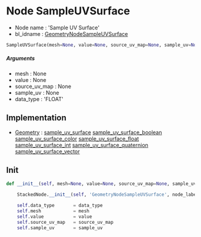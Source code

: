 # Node SampleUVSurface

- Node name : 'Sample UV Surface'
- bl_idname : [GeometryNodeSampleUVSurface](https://docs.blender.org/api/current/bpy.types.{bl_idname}.html)


``` python
SampleUVSurface(mesh=None, value=None, source_uv_map=None, sample_uv=None, data_type='FLOAT', node_label=None, node_color=None)
```
##### Arguments

- mesh : None
- value : None
- source_uv_map : None
- sample_uv : None
- data_type : 'FLOAT'

## Implementation

- [Geometry](/docs/GeoNodes/Geometry.md) : [sample_uv_surface](/docs/GeoNodes/Geometry.md#sample_uv_surface) [sample_uv_surface_boolean](/docs/GeoNodes/Geometry.md#sample_uv_surface_boolean) [sample_uv_surface_color](/docs/GeoNodes/Geometry.md#sample_uv_surface_color) [sample_uv_surface_float](/docs/GeoNodes/Geometry.md#sample_uv_surface_float) [sample_uv_surface_int](/docs/GeoNodes/Geometry.md#sample_uv_surface_int) [sample_uv_surface_quaternion](/docs/GeoNodes/Geometry.md#sample_uv_surface_quaternion) [sample_uv_surface_vector](/docs/GeoNodes/Geometry.md#sample_uv_surface_vector)

## Init

``` python
def __init__(self, mesh=None, value=None, source_uv_map=None, sample_uv=None, data_type='FLOAT', node_label=None, node_color=None):

    StackedNode.__init__(self, 'GeometryNodeSampleUVSurface', node_label=node_label, node_color=node_color)

    self.data_type       = data_type
    self.mesh            = mesh
    self.value           = value
    self.source_uv_map   = source_uv_map
    self.sample_uv       = sample_uv
```
